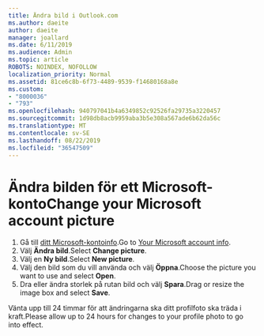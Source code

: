 ```yaml
---
title: Ändra bild i Outlook.com
ms.author: daeite
author: daeite
manager: joallard
ms.date: 6/11/2019
ms.audience: Admin
ms.topic: article
ROBOTS: NOINDEX, NOFOLLOW
localization_priority: Normal
ms.assetid: 81ce6c8b-6f73-4489-9539-f14680168a8e
ms.custom:
- "8000036"
- "793"
ms.openlocfilehash: 940797041b4a6349852c92526fa29735a3220457
ms.sourcegitcommit: 1d98db8acb9959aba3b5e308a567ade6b62da56c
ms.translationtype: MT
ms.contentlocale: sv-SE
ms.lasthandoff: 08/22/2019
ms.locfileid: "36547509"
---
```

# <a name="change-your-microsoft-account-picture"></a><span data-ttu-id="71e22-102">Ändra bilden för ett Microsoft-konto</span><span class="sxs-lookup"><span data-stu-id="71e22-102">Change your Microsoft account picture</span></span>

1. <span data-ttu-id="71e22-103">Gå till [ditt Microsoft-kontoinfo](https://go.microsoft.com/fwlink/p/?linkid=860841).</span><span class="sxs-lookup"><span data-stu-id="71e22-103">Go to [Your Microsoft account info](https://go.microsoft.com/fwlink/p/?linkid=860841).</span></span>
2. <span data-ttu-id="71e22-104">Välj **Ändra bild**.</span><span class="sxs-lookup"><span data-stu-id="71e22-104">Select **Change picture**.</span></span>
3. <span data-ttu-id="71e22-105">Välj en **Ny bild**.</span><span class="sxs-lookup"><span data-stu-id="71e22-105">Select **New picture**.</span></span>
4. <span data-ttu-id="71e22-106">Välj den bild som du vill använda och välj **Öppna**.</span><span class="sxs-lookup"><span data-stu-id="71e22-106">Choose the picture you want to use and select **Open**.</span></span>
5. <span data-ttu-id="71e22-107">Dra eller ändra storlek på rutan bild och välj **Spara**.</span><span class="sxs-lookup"><span data-stu-id="71e22-107">Drag or resize the image box and select **Save**.</span></span>

<span data-ttu-id="71e22-108">Vänta upp till 24 timmar för att ändringarna ska ditt profilfoto ska träda i kraft.</span><span class="sxs-lookup"><span data-stu-id="71e22-108">Please allow up to 24 hours for changes to your profile photo to go into effect.</span></span>